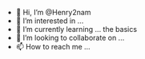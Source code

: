 - 👋 Hi, I’m @Henry2nam
- 👀 I’m interested in ...
- 🌱 I’m currently learning ... the basics
- 💞️ I’m looking to collaborate on ... 
- 📫 How to reach me ...

<!---
Henry2nam/Henry2nam is a ✨ special ✨ repository because its `README.md` (this file) appears on your GitHub profile.
You can click the Preview link to take a look at your changes.
--->
